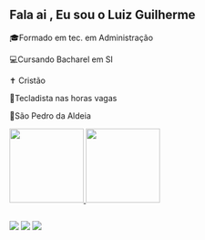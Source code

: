 ## Fala ai , Eu sou o Luiz Guilherme 

🎓Formado em tec. em Administração 

💻Cursando Bacharel em SI

✝ Cristão

🎹Tecladista nas horas vagas

📍São Pedro da Aldeia


<div>
  <a href="https://github.com/LuizGuilhermecb99">
  <img height="130em" src="https://github-readme-stats.vercel.app/api?username=LuizGuilhermecb99&show_icons=true&theme=tokyonight&include_all_commits=true&count_private=true"/>
  <img height="130em" src="https://github-readme-stats.vercel.app/api/top-langs/?username=LuizGuilhermecb99&layout=compact&langs_count=7&theme=tokyonight"/>
</div>

##

  <div>
     <a href="https://instagram.com/luiz_guilh3rme" target="_blank"><img src="https://img.shields.io/badge/-Instagram-%23E4405F?style=for-the-badge&logo=instagram&logoColor=white" target="_blank"></a>
    <a href = "mailto:luizguilhermecb99@gmail.com"><img src="https://img.shields.io/badge/-Gmail-%23333?style=for-the-badge&logo=gmail&logoColor=white" target="_blank"></a>
  <a href="https://www.linkedin.com/in/luiz-guilherme-a7805220a" target="_blank"><img src="https://img.shields.io/badge/-LinkedIn-%230077B5?style=for-the-badge&logo=linkedin&logoColor=white" target="_blank"></a> 
   </div>
     
   
  


